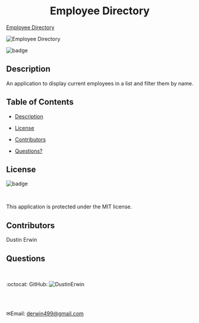 <h1 align="center">Employee Directory</h1>

[Employee Directory](https://employee-directory2022.herokuapp.com/)

![Employee Directory](https://user-images.githubusercontent.com/70966543/109674516-fb5b7680-7b44-11eb-81c1-70cce9c2ce67.png)

![badge](https://img.shields.io/badge/license-MIT-blue)<br />

## Description

An application to display current employees in a list and filter them by name.

## Table of Contents

- [Description](#description)

- [License](#license)

- [Contributors](#contributors)

- [Questions?](#questions)

## License

![badge](https://img.shields.io/badge/license-MIT-blue)

<br />

This application is protected under the MIT license.

## Contributors

Dustin Erwin

## Questions

<br />

:octocat: GitHub: ![DustinErwin](https://github.com/DustinErwin)

<br />
<br />

✉Email: derwin499@gmail.com
